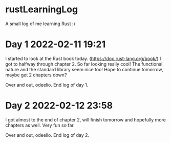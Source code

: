 # rustLearningLog
A small log of me learning Rust :)

# Day 1 2022-02-11 19:21
I started to look at the Rust book today. (https://doc.rust-lang.org/book/)
I got to halfway through chapter 2. So far looking really cool! The functional nature and the standard library seem nice too!
Hope to continue tomorrow, maybe get 2 chapters down? 

Over and out, odeelio.
End log of day 1. 

# Day 2 2022-02-12 23:58
I got almost to the end of chapter 2, will finish tomorrow and hopefully more chapters as well. 
Very fun so far.

Over and out, odeelio.
End log of day 2.

